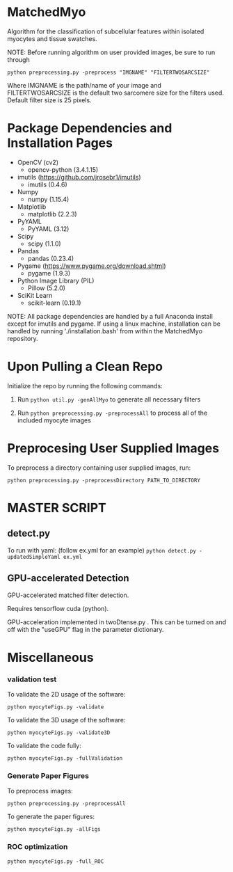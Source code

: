 # MatchedMyo

Algorithm for the classification of subcellular features within isolated myocytes and tissue swatches. 

NOTE: Before running algorithm on user provided images, be sure to run through

```
python preprocessing.py -preprocess "IMGNAME" "FILTERTWOSARCSIZE"
```

Where IMGNAME is the path/name of your image and FILTERTWOSARCSIZE 
is the default two sarcomere size for the filters used. Default filter size is 25 pixels.

# Package Dependencies and Installation Pages
- OpenCV (cv2)
  - opencv-python (3.4.1.15)
- imutils (https://github.com/jrosebr1/imutils)
  - imutils (0.4.6)
- Numpy
  - numpy (1.15.4)
- Matplotlib
  - matplotlib (2.2.3)
- PyYAML
  - PyYAML (3.12)
- Scipy
  - scipy (1.1.0)
- Pandas
  - pandas (0.23.4)
- Pygame (https://www.pygame.org/download.shtml)
  - pygame (1.9.3)
- Python Image Library (PIL)
  - Pillow (5.2.0)
- SciKit Learn
  - scikit-learn (0.19.1)

NOTE: All package dependencies are handled by a full Anaconda install except for imutils and pygame.
If using a linux machine, installation can be handled by running './installation.bash' from within the MatchedMyo repository.

# Upon Pulling a Clean Repo
Initialize the repo by running the following commands:

1. Run `python util.py -genAllMyo` to generate all necessary filters

2. Run `python preprocessing.py -preprocessAll` to process all of the included myocyte images

# Preprocesing User Supplied Images
To preprocess a directory containing user supplied images, run:

`python preprocessing.py -preprocessDirectory PATH_TO_DIRECTORY`

# MASTER SCRIPT 
## detect.py 
To run with yaml: (follow ex.yml for an example) 
`python detect.py -updatedSimpleYaml ex.yml`


## GPU-accelerated Detection
GPU-accelerated matched filter detection.

Requires tensorflow cuda (python).

GPU-acceleration implemented in twoDtense.py . This can be turned on and off with the "useGPU" flag in the parameter dictionary.

# Miscellaneous 

### validation test
To validate the 2D usage of the software:

`python myocyteFigs.py -validate`

To validate the 3D usage of the software:

`python myocyteFigs.py -validate3D`

To validate the code fully:

`python myocyteFigs.py -fullValidation`

### Generate Paper Figures
To preprocess images:

`python preprocessing.py -preprocessAll`

To generate the paper figures:

`python myocyteFigs.py -allFigs`

### ROC optimization

`python myocyteFigs.py -full_ROC`
